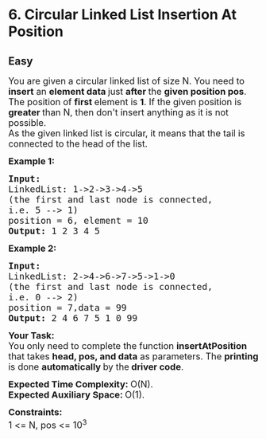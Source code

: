 # 6. Circular Linked List Insertion At Position
## Easy 
<div class="problem-statement">
                <p></p><p><span style="font-size:18px">You are given a circular linked list of size N. You need to<strong> insert</strong> an <strong>element data </strong>just <strong>after </strong>the <strong>given position pos</strong>.<br>
The position of <strong>first </strong>element is <strong>1</strong>. If the given position is <strong>greater </strong>than N, then don't insert anything as it is not possible.<br>
As the given linked list is circular, it means that the tail is connected to the head of the list.</span></p>

<p><span style="font-size:18px"><strong>Example 1:</strong></span></p>

<pre><span style="font-size:18px"><strong>Input:
</strong>LinkedList: 1-&gt;2-&gt;3-&gt;4-&gt;5
(the first and last node is connected,
i.e. 5 --&gt; 1)
position = 6, element = 10
<strong>Output: </strong>1 2 3 4 5 
</span></pre>

<p><span style="font-size:18px"><strong>Example 2:</strong></span></p>

<pre><span style="font-size:18px"><strong>Input:
</strong>LinkedList: 2-&gt;4-&gt;6-&gt;7-&gt;5-&gt;1-&gt;0
(the first and last node is connected,
i.e. 0 --&gt; 2)
position = 7,data = 99
<strong>Output: </strong>2 4 6 7 5 1 0 99</span></pre>

<p><span style="font-size:18px"><strong>Your Task:</strong><br>
You only need to complete the function <strong>insertAtPosition</strong> that takes <strong>head, pos, and data</strong> as parameters.&nbsp;The <strong>printing </strong>is done <strong>automatically </strong>by the<strong> driver code</strong>.</span></p>

<p><span style="font-size:18px"><strong>Expected Time Complexity:&nbsp;</strong>O(N).<br>
<strong>Expected Auxiliary Space:&nbsp;</strong>O(1).</span></p>

<p><span style="font-size:18px"><strong>Constraints:</strong><br>
1 &lt;= N, pos &lt;= 10<sup>3</sup></span></p>
 <p></p>
            </div>